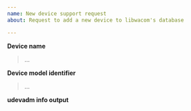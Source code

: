 ```yaml
---
name: New device support request
about: Request to add a new device to libwacom's database

---
```


<!--
**NOTE:** libwacom is a descriptive library and has no effect on the
tablet events. Only file a bug for libwacom if the tablet works but does not
show up in GNOME's configuration panel.

If your tablet does not work, please follow the instructions here:
https://github.com/linuxwacom/libwacom/wiki/Troubleshooting
-->

**Device name**
<!-- e.g. Wacom Intuos Pro Small -->
> ...

**Device model identifier**
<!-- e.g. CTH-680 -->
> ...


<!--
**NOTE:** please look at the data/ directory for existing tablet device
files. These are text files. For most tablets, adding a new device is a
simple as copying+renaming an existing file and modifying the entries.

If you do so, please submit a Pull Request instead of this issue.

You will also need a new (alphabetically sorted) entry in the meson.build
file.
-->

**udevadm info output**
<!-- udevadm info /sys/class/input/eventXXX where XXX is the event node for
your device -->

